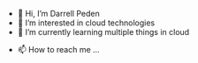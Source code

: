 - 👋 Hi, I’m Darrell Peden
- 👀 I’m interested in cloud technologies
- 🌱 I’m currently learning multiple things in cloud
<!---- 💞️ I’m looking to collaborate on ... --->
- 📫 How to reach me ...
<a href="https://twitter.com/dpeden">
<!---
dpeden/dpeden is a ✨ special ✨ repository because its `README.md` (this file) appears on your GitHub profile.
You can click the Preview link to take a look at your changes.
--->
